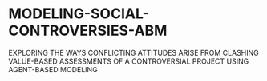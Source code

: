 # MODELING-SOCIAL-CONTROVERSIES-ABM
EXPLORING THE WAYS CONFLICTING ATTITUDES ARISE FROM CLASHING VALUE-BASED ASSESSMENTS OF A CONTROVERSIAL PROJECT USING AGENT-BASED MODELING
